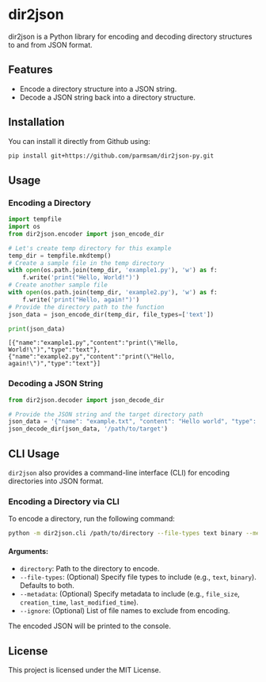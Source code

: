 # dir2json


dir2json is a Python library for encoding and decoding directory
structures to and from JSON format.

## Features

-   Encode a directory structure into a JSON string.
-   Decode a JSON string back into a directory structure.

## Installation

<!-- To install the package, run the following command:

```bash
pip install .
``` -->

You can install it directly from Github using:

``` bash
pip install git+https://github.com/parmsam/dir2json-py.git
```

## Usage

### Encoding a Directory

``` python
import tempfile
import os
from dir2json.encoder import json_encode_dir

# Let's create temp directory for this example
temp_dir = tempfile.mkdtemp()
# Create a sample file in the temp directory
with open(os.path.join(temp_dir, 'example1.py'), 'w') as f:
    f.write('print("Hello, World!")')
# Create another sample file
with open(os.path.join(temp_dir, 'example2.py'), 'w') as f:
    f.write('print("Hello, again!")')
# Provide the directory path to the function
json_data = json_encode_dir(temp_dir, file_types=['text'])

print(json_data)
```

    [{"name":"example1.py","content":"print(\"Hello, World!\")","type":"text"},{"name":"example2.py","content":"print(\"Hello, again!\")","type":"text"}]

### Decoding a JSON String

``` python
from dir2json.decoder import json_decode_dir

# Provide the JSON string and the target directory path
json_data = '{"name": "example.txt", "content": "Hello world", "type": "text"}'
json_decode_dir(json_data, '/path/to/target')
```

## CLI Usage

`dir2json` also provides a command-line interface (CLI) for encoding
directories into JSON format.

### Encoding a Directory via CLI

To encode a directory, run the following command:

``` bash
python -m dir2json.cli /path/to/directory --file-types text binary --metadata file_size creation_time --ignore .DS_Store
```

#### Arguments:

-   `directory`: Path to the directory to encode.
-   `--file-types`: (Optional) Specify file types to include (e.g.,
    `text`, `binary`). Defaults to both.
-   `--metadata`: (Optional) Specify metadata to include (e.g.,
    `file_size`, `creation_time`, `last_modified_time`).
-   `--ignore`: (Optional) List of file names to exclude from encoding.

The encoded JSON will be printed to the console.

## License

This project is licensed under the MIT License.
